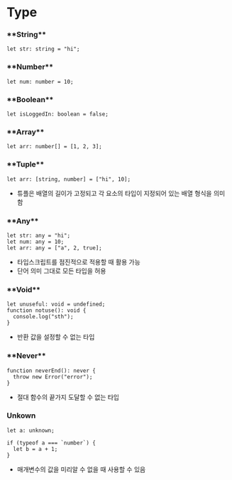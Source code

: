 # Type

### \***\*String\*\***

```tsx
let str: string = "hi";
```

### \***\*Number\*\***

```tsx
let num: number = 10;
```

### \***\*Boolean\*\***

```tsx
let isLoggedIn: boolean = false;
```

### \***\*Array\*\***

```tsx
let arr: number[] = [1, 2, 3];
```

### \***\*Tuple\*\***

```tsx
let arr: [string, number] = ["hi", 10];
```

- 튜플은 배열의 길이가 고정되고 각 요소의 타입이 지정되어 있는 배열 형식을 의미함

### \***\*Any\*\***

```tsx
let str: any = "hi";
let num: any = 10;
let arr: any = ["a", 2, true];
```

- 타입스크립트를 점진적으로 적용할 때 활용 가능
- 단어 의미 그대로 모든 타입을 허용

### \***\*Void\*\***

```tsx
let unuseful: void = undefined;
function notuse(): void {
  console.log("sth");
}
```

- 반환 값을 설정할 수 없는 타입

### \***\*Never\*\***

```tsx
function neverEnd(): never {
  throw new Error("error");
}
```

- 절대 함수의 끝가지 도달할 수 없는 타입

### Unkown

```tsx
let a: unknown;

if (typeof a === `number`) {
  let b = a + 1;
}
```

- 매개변수의 값을 미리알 수 없을 때 사용할 수 있음
